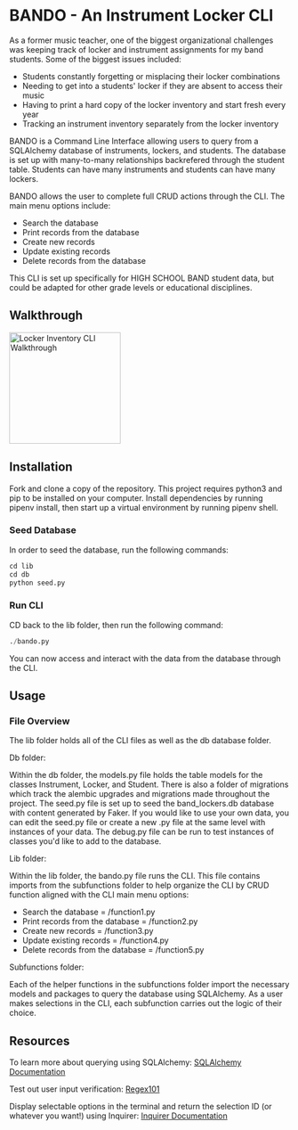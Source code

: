 # BANDO - An Instrument Locker CLI

As a former music teacher, one of the biggest organizational challenges was keeping track of locker and instrument assignments for my band students. Some of the biggest issues included:

* Students constantly forgetting or misplacing their locker combinations
* Needing to get into a students' locker if they are absent to access their music
* Having to print a hard copy of the locker inventory and start fresh every year
* Tracking an instrument inventory separately from the locker inventory

BANDO is a Command Line Interface allowing users to query from a SQLAlchemy database of instruments, lockers, and students. The database is set up with many-to-many relationships backrefered through the student table. Students can have many instruments and students can have many lockers.

BANDO allows the user to complete full CRUD actions through the CLI. The main menu options include:

* Search the database
* Print records from the database
* Create new records
* Update existing records
* Delete records from the database

This CLI is set up specifically for HIGH SCHOOL BAND student data, but could be adapted for other grade levels or educational disciplines.

## Walkthrough

<a href="https://www.youtube.com/watch?v=jzYhgUnqOOo" title="Locker Inventory CLI Walkthrough"><img src="./images/cli-play.jpeg" height="200px" alt="Locker Inventory CLI Walkthrough" /></a>

## Installation

Fork and clone a copy of the repository. This project requires python3 and pip to be installed on your computer. Install dependencies by running pipenv install, then start up a virtual environment by running pipenv shell.

### Seed Database

In order to seed the database, run the following commands:

```python
cd lib
cd db
python seed.py
```

### Run CLI

CD back to the lib folder, then run the following command:

```python
./bando.py
```

You can now access and interact with the data from the database through the CLI.

## Usage

### File Overview

The lib folder holds all of the CLI files as well as the db database folder.

Db folder:

Within the db folder, the models.py file holds the table models for the classes Instrument, Locker, and Student. There is also a folder of migrations which track the alembic upgrades and migrations made throughout the project. The seed.py file is set up to seed the band_lockers.db database with content generated by Faker. If you would like to use your own data, you can edit the seed.py file or create a new .py file at the same level with instances of your data. The debug.py file can be run to test instances of classes you'd like to add to the database.

Lib folder:

Within the lib folder, the bando.py file runs the CLI. This file contains imports from the subfunctions folder to help organize the CLI by CRUD function aligned with the CLI main menu options:

* Search the database = /function1.py
* Print records from the database = /function2.py
* Create new records = /function3.py
* Update existing records = /function4.py
* Delete records from the database = /function5.py

Subfunctions folder:

Each of the helper functions in the subfunctions folder import the necessary models and packages to query the database using SQLAlchemy. As a user makes selections in the CLI, each subfunction carries out the logic of their choice. 

## Resources

To learn more about querying using SQLAlchemy: [SQLAlchemy Documentation](https://www.sqlalchemy.org/)


Test out user input verification: [Regex101](https://regex101.com/)

Display selectable options in the terminal and return the selection ID (or whatever you want!) using Inquirer: [Inquirer Documentation](https://pypi.org/project/inquirer/)